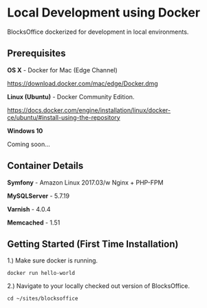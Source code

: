 # Local Development using Docker

BlocksOffice dockerized for development in local environments. 

## Prerequisites

**OS X** - Docker for Mac (Edge Channel)

https://download.docker.com/mac/edge/Docker.dmg

**Linux (Ubuntu)** - Docker Community Edition. 

https://docs.docker.com/engine/installation/linux/docker-ce/ubuntu/#install-using-the-repository

**Windows 10**

Coming soon...

## Container Details

**Symfony** - Amazon Linux 2017.03/w Nginx + PHP-FPM

**MySQLServer** - 5.7.19

**Varnish** - 4.0.4

**Memcached** - 1.51

## Getting Started (First Time Installation)

1.) Make sure docker is running.

```docker run hello-world```

2.) Navigate to your locally checked out version of BlocksOffice.

```cd ~/sites/blocksoffice```




